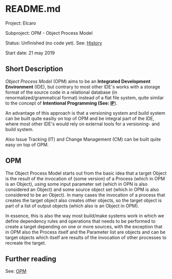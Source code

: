 # README.md

Project: Elcaro

Subproject: OPM - Object Process Model

Status: Unfinished (no code yet). See: [History]

[History]: https://github.com/Elcaro-Software/opm/blob/master/HISTORY.md

Start date: 21 may 2019

## Short Description

*Object Process Model* (OPM) aims to be an **Integrated Development Environment** (IDE), but contrary to most other IDE's works with a storage format of the source code in a relational database (in renormalized/grammatical format) instead of a flat file system, quite similar to the concept of **Intentional Programming (See: [IP]**).

[IP]: https://en.wikipedia.org/wiki/Intentional_programming "Intentional Programming"

An advantage of this approach is that a versioning system and build system can be built quite easiliy on top of OPM and be integral part of the IDE, where most other IDE's would rely on external tools for a versioning- and build system.

Also Issue Tracking (IT) and Change Management (CM) can be built quite easy on top of OPM.

## OPM

The Object Process Model starts out from the basic idea that a target Object is the result of the invocation of (some version) of a Process (which in OPM is an Object), using some input parameter set (which in OPN is also considered an Object) and some source object set (which in OPM is also considered to be an Object). In many cases the invocation of a process that creates the target object also creates other objects, so the target object is part of a list of output objects (which also is an Object in OPM).

In essence, this is also the way most build/make systems work in which we define dependency rules and operations that needs to be performed to create a target depending on one or more sources, with the exception that in OPM also the Process itself and the Parameter list are objects and can be target objects which itself are results of the invocation of other processes to recreate the target.

## Further reading

See: [OPM]

[OPM]: https://github.com/Elcaro-Software/opm/blob/master/opm.md "OPM"
